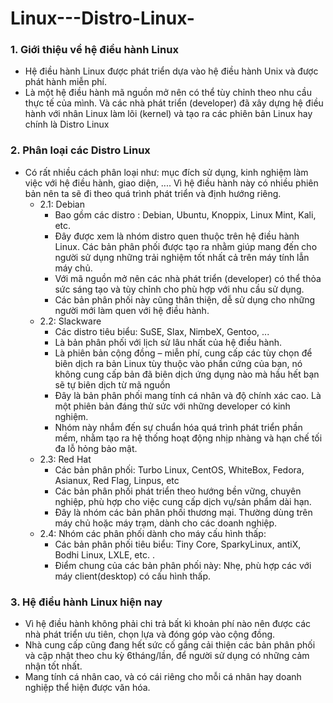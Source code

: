 # Linux---Distro-Linux-
### 1. Giới thiệu về hệ điều hành Linux
- Hệ điều hành Linux được phát triển dựa vào hệ điều hành Unix và được phát hành miễn phí. 
- Là một hệ điều hành mã nguồn mở nên có thể tùy chỉnh theo nhu cầu thực tế của mình. Và các nhà phát triển (developer) đã xây dựng hệ điều hành với nhân Linux làm lõi (kernel) và tạo ra các phiên bản Linux hay chính là Distro Linux
### 2. Phân loại các Distro Linux
- Có rất nhiều cách phân loại như: mục đích sử dụng, kinh nghiệm làm việc với hệ điều hành, giao diện, .... Vì hệ điều hành này có nhiều phiên bản nên ta sẽ đi theo quá trình phát triển và định hướng riêng. 
  - 2.1: Debian
     - Bao gồm các distro : Debian, Ubuntu, Knoppix, Linux Mint, Kali, etc.
     - Đây được xem là nhóm distro quen thuộc trên hệ điều hành Linux. Các bản phân phối được tạo ra nhằm giúp mang đến cho người sử dụng những trải nghiệm tốt nhất cả trên máy tính lẫn máy chủ.
     - Với mã nguồn mở nên các nhà phát triển (developer) có thể thỏa sức sáng tạo và tùy chỉnh cho phù hợp với nhu cầu sử dụng. 
     - Các bản phân phối này cũng thân thiện, dễ sử dụng cho những người mới làm quen với hệ điều hành.
   - 2.2: Slackware
      - Các distro tiêu biểu: SuSE, Slax, NimbeX, Gentoo, ...
      - Là bản phân phối với lịch sử lâu nhất của hệ điều hành. 
      - Là phiên bản cộng đồng – miễn phí, cung cấp các tùy chọn để biên dịch ra bản Linux tùy thuộc vào phần cứng của bạn, nó không cung cấp bản đã biên dịch ứng dụng nào mà hầu hết bạn sẽ tự biên dịch từ mã nguồn
      - Đây là bản phân phối mang tính cá nhân và độ chính xác cao. Là một phiên bản đáng thử sức với những developer có kinh nghiệm.
      - Nhóm này nhắm đến sự chuẩn hóa quá trình phát triển phần mềm, nhằm tạo ra hệ thống hoạt động nhịp nhàng và hạn chế tối đa lỗ hỏng bảo mật.
   - 2.3: Red Hat
      -  Các bản phân phối: Turbo Linux, CentOS, WhiteBox, Fedora, Asianux, Red Flag, Linpus, etc
      -  Các bản phân phối phát triển theo hướng bền vững, chuyên nghiệp, phù hợp cho việc cung cấp dịch vụ/sản phẩm dài hạn.
      -  Đây là nhóm các bản phân phối thương mại. Thường dùng trên máy chủ hoặc máy trạm, dành cho các doanh nghiệp. 
   - 2.4: Nhóm các phân phối dành cho máy cấu hình thấp:
      - Các bản phân phối tiêu biểu: Tiny Core, SparkyLinux, antiX, Bodhi Linux, LXLE, etc. .
      - Điểm chung của các bản phân phối này: Nhẹ, phù hợp các với máy client(desktop) có cấu hình thấp.      
### 3. Hệ điều hành Linux hiện nay
  - Vì hệ điều hành không phải chi trả bất kì khoản phí nào nên được các nhà phát triển ưu tiên, chọn lựa và đóng góp vào cộng đồng. 
  - Nhà cung cấp cũng đang hết sức cố gắng cải thiện các bản phân phối và cập nhật theo chu kỳ 6tháng/lần, để người sử dụng có những cảm nhận tốt nhất.
  - Mang tính cá nhân cao, và có cái riêng cho mỗi cá nhân hay doanh nghiệp thể hiện được văn hóa. 

